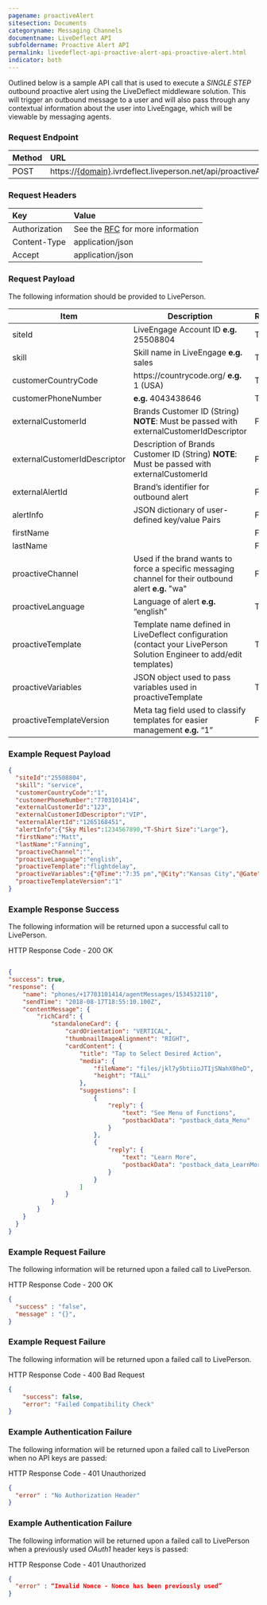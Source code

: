 ```yaml
---
pagename: proactiveAlert
sitesection: Documents
categoryname: Messaging Channels
documentname: LiveDeflect API
subfoldername: Proactive Alert API
permalink: livedeflect-api-proactive-alert-api-proactive-alert.html
indicator: both
---
```


Outlined below is a sample API call that is used to execute a *SINGLE STEP* outbound proactive alert using the LiveDeflect middleware solution. This will trigger an outbound message to a user and will also pass through any contextual information about the user into LiveEngage, which will be viewable by messaging agents.

### Request Endpoint

| Method  |URL |
| :-------- | :-----|
| POST | https://[{domain}](/agent-domain-domain-api.html).ivrdeflect.liveperson.net/api/proactiveAlert  |

### Request Headers

|Key|Value|
| :-------- | :-----|
|Authorization| See the [RFC](https://tools.ietf.org/html/rfc5849#section-3.5.1) for more information|
|Content-Type|application/json|
|Accept|application/json|


### Request Payload

The following information should be provided to LivePerson.

<table>
<thead>
  <tr>
    <th>Item</th>
    <th>Description</th>
    <th>Required</th>
</thead>
<tbody>
  </tr>
  <tr>
    <td>siteId</td>
    <td>LiveEngage Account ID <b>e.g.</b> 25508804</td>
    <td>True</td>
  </tr>
  <tr>
    <td>skill</td>
    <td>Skill name in LiveEngage <b>e.g.</b> sales</td>
    <td>True</td>
  </tr>
  <tr>
    <td>customerCountryCode</td>
    <td>https://countrycode.org/ <b>e.g.</b> 1 (USA)</td>
    <td>True</td>
  </tr>
  <tr>
    <td>customerPhoneNumber</td>
    <td><b>e.g.</b> 4043438646</td>
    <td>True</td>
  </tr>
  <tr>
    <td>externalCustomerId</td>
    <td>Brands Customer ID (String) <b>NOTE</b>: Must be passed with externalCustomerIdDescriptor</td>
    <td>False</td>
  </tr>
  <tr>
    <td>externalCustomerIdDescriptor</td>
    <td>Description of Brands Customer ID (String) <b>NOTE</b>: Must be passed with externalCustomerId</td>
    <td>False</td>
  </tr>
  <tr>
    <td>externalAlertId</td>
    <td>Brand’s identifier for outbound alert</td>
    <td>False</td>
  </tr>
  <tr>
    <td>alertInfo</td>
    <td>JSON dictionary of user-defined key/value Pairs</td>
    <td>False</td>
  </tr>
  <tr>
    <td>firstName</td>
    <td></td>
    <td>False</td>
  </tr>
  <tr>
    <td>lastName</td>
    <td></td>
    <td>False</td>
  </tr>
  <tr>
    <td>proactiveChannel</td>
    <td>Used if the brand wants to force a specific messaging channel for their outbound alert <b>e.g.</b> "wa"</td>
    <td>False</td>
  </tr>
  <tr>
    <td>proactiveLanguage</td>
    <td>Language of alert <b>e.g.</b> “english”</td>
    <td>True</td>
  </tr>
  <tr>
    <td>proactiveTemplate</td>
    <td>Template name defined in LiveDeflect configuration (contact your LivePerson Solution Engineer to add/edit templates)</td>
    <td>True</td>
  </tr>
  <tr>
    <td>proactiveVariables</td>
    <td>JSON object used to pass variables used in proactiveTemplate</td>
    <td>True</td>
  </tr>
  <tr>
    <td>proactiveTemplateVersion</td>
    <td>Meta tag field used to classify templates for easier management <b>e.g.</b> “1”</td>
    <td>False</td>
  </tr>
</tbody>
</table>


### Example Request Payload

```json
{
  "siteId":"25508804",  
  "skill": "service",
  "customerCountryCode":"1",
  "customerPhoneNumber":"7703101414",
  "externalCustomerId":"123",
  "externalCustomerIdDescriptor":"VIP",
  "externalAlertId":"1265168451",
  "alertInfo":{"Sky Miles":1234567890,"T-Shirt Size":"Large"},
  "firstName":"Matt",
  "lastName":"Fanning",
  "proactiveChannel":"",
  "proactiveLanguage":"english",
  "proactiveTemplate":"flightdelay",
  "proactiveVariables":{"@Time":"7:35 pm","@City":"Kansas City","@Gate":"C35"},
  "proactiveTemplateVersion":"1"
}
```


### Example Response Success

The following information will be returned upon a successful call to LivePerson.

HTTP Response Code - 200 OK

```json

{
"success": true,
"response": {
    "name": "phones/+17703101414/agentMessages/1534532110",
    "sendTime": "2018-08-17T18:55:10.100Z",
    "contentMessage": {
        "richCard": {
            "standaloneCard": {
                "cardOrientation": "VERTICAL",
                "thumbnailImageAlignment": "RIGHT",
                "cardContent": {
                    "title": "Tap to Select Desired Action",
                    "media": {
                        "fileName": "files/jkl7y5btiioJTIjSNahX0heD",
                        "height": "TALL"
                    },
                    "suggestions": [
                        {
                            "reply": {
                                "text": "See Menu of Functions",
                                "postbackData": "postback_data_Menu"
                            }
                        },
                        {
                            "reply": {
                                "text": "Learn More",
                                "postbackData": "postback_data_LearnMore"
                            }
                        }
                    ]
                }
            }
        }
    }
  }
}
```


### Example Request Failure

The following information will be returned upon a failed call to LivePerson.


HTTP Response Code - 200 OK

```json
{
  "success" : "false",
  "message" : "{}",
}
```

### Example Request Failure

The following information will be returned upon a failed call to LivePerson.

HTTP Response Code - 400 Bad Request

```json
{
    "success": false,
    "error": "Failed Compatibility Check"
}
```

### Example Authentication Failure

The following information will be returned upon a failed call to LivePerson when no API keys are passed:


HTTP Response Code - 401 Unauthorized

```json
{
  "error" : "No Authorization Header"
}
```

### Example Authentication Failure

The following information will be returned upon a failed call to LivePerson when a previously used *OAuth1* header keys is passed:


HTTP Response Code - 401 Unauthorized

```json
{
  "error" : “Invalid Nonce - Nonce has been previously used”
}
```
